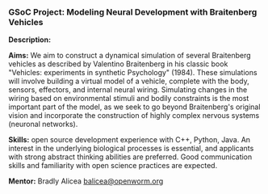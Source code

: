 ### GSoC Project: Modeling Neural Development with Braitenberg Vehicles

**Description:** 



**Aims:**  We aim to construct a dynamical simulation of several Braitenberg vehicles as described by Valentino Braitenberg in his classic book "Vehicles: experiments in synthetic Psychology" (1984). These simulations will involve building a virtual model of a vehicle, complete with the body, sensors, effectors, and internal neural wiring. Simulating changes in the wiring based on environmental stimuli and bodily constraints is the most important part of the model, as we seek to go beyond Braitenberg's original vision and incorporate the construction of highly complex nervous systems (neuronal networks).  


**Skills:** open source development experience with C++, Python, Java. An interest in the underlying biological processes is essential, and applicants with strong abstract thinking abilities are preferred. Good communication skills and familiarity with open science practices are expected.  

**Mentor:** Bradly Alicea [balicea@openworm.org](balicea@openworm.org)  
